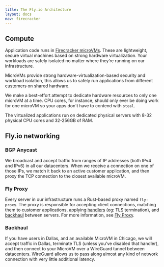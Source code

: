 ```yaml
---
title: The Fly.io Architecture
layout: docs
nav: firecracker
---
```


## Compute

Application code runs in [Firecracker microVMs](https://github.com/firecracker-microvm/firecracker). These are lightweight, secure virtual machines based on strong hardware virtualization. Your workloads are safely isolated no matter where they’re running on our infrastructure.

MicroVMs provide strong hardware-virtualization-based security and workload isolation, this allows us to safely run applications from different customers on shared hardware.

We make a best-effort attempt to dedicate hardware resources to only one microVM at a time. CPU cores, for instance, should only ever be doing work for one microVM so your apps don't have to contend with `steal`.

The virtualized applications run on dedicated physical servers with 8-32 physical CPU cores and 32-256GB of RAM.

## Fly.io networking

### BGP Anycast

We broadcast and accept traffic from ranges of IP addresses (both IPv4 and IPv6) in all our datacenters. When we receive a connection on one of those IPs, we match it back to an active customer application, and then proxy the TCP connection to the closest available microVM.

### Fly Proxy

Every server in our infrastructure runs a Rust-based proxy named `fly-proxy`. The proxy is responsible for accepting client connections, matching them to customer applications, applying [handlers](/docs/networking/services/#connection-handlers) (eg: TLS termination), and [backhaul](#backhaul) between servers. For more information, see [Fly Proxy](/docs/reference/fly-proxy).

### Backhaul

If you have users in Dallas, and an available MicroVM in Chicago, we will accept traffic in Dallas, terminate TLS (unless you've disabled that handler), and then connect to your MicroVM over a WireGuard tunnel between datacenters. WireGuard allows us to pass along almost any kind of network connection with very little additional latency.
